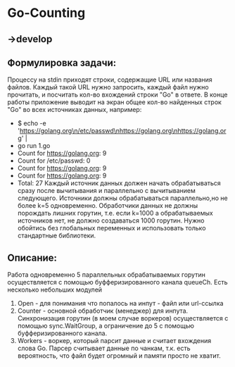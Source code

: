 # Go-Counting

## ->develop

## Формулировка задачи:
Процессу на stdin приходят строки, содержащие URL или названия файлов. Каждый такой
URL нужно запросить, каждый файл нужно прочитать, и посчитать кол-во вхождений строки
"Go" в ответе. В конце работы приложение выводит на экран общее кол-во найденных строк
"Go" во всех источниках данных, например:
- $ echo -e 'https://golang.org\n/etc/passwd\nhttps://golang.org\nhttps://golang.org' |
- go run 1.go
- Count for https://golang.org: 9
- Count for /etc/passwd: 0
- Count for https://golang.org: 9
- Count for https://golang.org: 9
- Total: 27
Каждый источник данных должен начать обрабатываться сразу после вычитывания и
параллельно с вычитыванием следующего. Источники должны обрабатываться параллельно,но
не более k=5 одновременно. Обработчики данных не должны порождать лишних горутин, т.е.
если k=1000 а обрабатываемых источников нет, не должно создаваться 1000 горутин. Нужно
обойтись без глобальных переменных и использовать только стандартные библиотеки.

## Описание:
Работа одновременно 5 параллельных обрабатываемых горутин осуществляется с помощью буфферизированного канала queueCh. Есть несколько небольших модулей
1) Open - для понимания что попалось на инпут - файл или url-ссылка
2) Counter - основной обработчик (менеджер) для инпута. Синхронизация горутин (в моем случае воркеров) осуществляется с помощью sync.WaitGroup, а ограничение до 5 с помощью буфферизированного канала. 
3) Workers - воркер, который парсит данные и считает вхождения слова Go. Парсер считывает данные по чанкам, т.к. есть вероятность, что файл будет огромный и памяти просто не хватит. 
